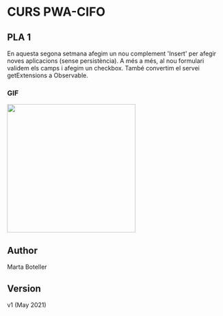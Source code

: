 # CURS PWA-CIFO 

## PLA 1


En aquesta segona setmana afegim un nou complement 'Insert' per afegir noves aplicacions (sense persistència). A més a més, al nou formulari validem els camps i afegim un checkbox. També convertim el servei getExtensions a Observable.

### GIF

<img src="https://github.com/martaboteller/PLA1_Insert/blob/master/Pla_Insert2.gif" width="300" height="300" />

## Author
Marta Boteller

## Version
v1 (May 2021)
